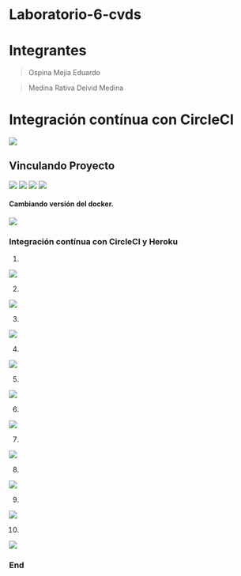 # Laboratorio-6-cvds
# Integrantes
> Ospina Mejia Eduardo

> Medina Rativa Deivid Medina

# Integración contínua con CircleCI

![](https://cdn.icon-icons.com/icons2/2699/PNG/512/circleci_logo_icon_168423.png)

## Vinculando Proyecto



![](https://i.postimg.cc/wxCBYC6G/Imagen1.png)
![](https://i.postimg.cc/K8sVd2bK/Imagen2.png)
![](https://i.postimg.cc/vmfz3FZw/Imagen3.png) 
![](https://i.postimg.cc/ZnCvspxv/Imagen4.png)

#### Cambiando versión del docker.

![](https://i.postimg.cc/MZBnH7pH/Imagen5.png)

### Integración contínua con CircleCI y Heroku

1. 

![](https://i.postimg.cc/BvVPQHs3/lab552.jpg)

2.

![](https://i.postimg.cc/RFJ63hVH/lab553.jpg)

3.

![](https://i.postimg.cc/mkxc74t6/lab554.jpg)

4. 
![](https://i.postimg.cc/vZ50n8TC/lab561.jpg)

5.

![](https://i.postimg.cc/tJhs5c6R/lab555.jpg)

6. 

![](https://i.postimg.cc/WbwDqQjX/lab556.jpg)

7. 

![](https://i.postimg.cc/Qt7C8z0g/lab557.jpg)

8.

![](https://i.postimg.cc/3NCwpvMd/lab558.jpg)

9.

![](https://i.postimg.cc/nVwSbwNS/lab559.jpg)

10.

![](https://i.postimg.cc/bNDCz9hy/lab560.jpg)


### End